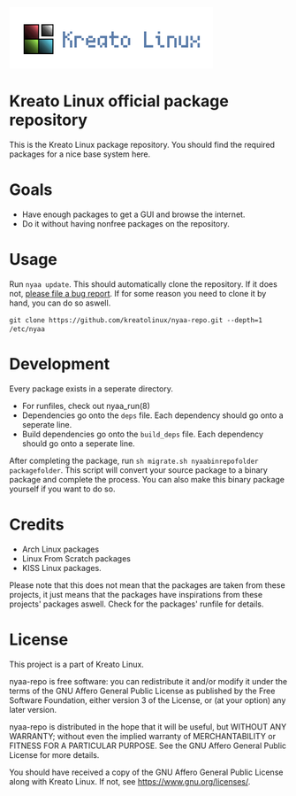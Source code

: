 <p align="left">
<img src="https://github.com/Kreato-Linux/logo/blob/master/withtext.png"> 
</p>

# Kreato Linux official package repository
This is the Kreato Linux package repository. 
You should find the required packages for a nice base system here.

# Goals
* Have enough packages to get a GUI and browse the internet.
* Do it without having nonfree packages on the repository.

# Usage
Run `nyaa update`. This should automatically clone the repository. If it does not, [please file a bug report](https://github.com/kreatolinux/nyaa/issues).
If for some reason you need to clone it by hand, you can do so aswell.
```
git clone https://github.com/kreatolinux/nyaa-repo.git --depth=1 /etc/nyaa
```

# Development
Every package exists in a seperate directory.

* For runfiles, check out nyaa_run(8)
* Dependencies go onto the `deps` file. Each dependency should go onto a seperate line.
* Build dependencies go onto the `build_deps` file. Each dependency should go onto a seperate line.

After completing the package, run `sh migrate.sh nyaabinrepofolder packagefolder`. This script will convert your source package to a binary package and complete the process.
You can also make this binary package yourself if you want to do so.

# Credits
* Arch Linux packages
* Linux From Scratch packages
* KISS Linux packages.

Please note that this does not mean that the packages are taken from these projects, it just means that the packages have inspirations from these projects' packages aswell. Check for the packages' runfile for details.

# License
This project is a part of Kreato Linux.

nyaa-repo is free software: you can redistribute it and/or modify
it under the terms of the GNU Affero General Public License as published by
the Free Software Foundation, either version 3 of the License, or
(at your option) any later version.

nyaa-repo is distributed in the hope that it will be useful,
but WITHOUT ANY WARRANTY; without even the implied warranty of
MERCHANTABILITY or FITNESS FOR A PARTICULAR PURPOSE.  See the
GNU Affero General Public License for more details.

You should have received a copy of the GNU Affero General Public License
along with Kreato Linux.  If not, see <https://www.gnu.org/licenses/>.
